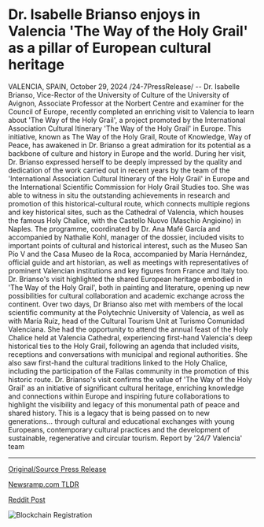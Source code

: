 # Dr. Isabelle Brianso enjoys in Valencia 'The Way of the Holy Grail' as a pillar of European cultural heritage

VALENCIA, SPAIN, October 29, 2024 /24-7PressRelease/ -- Dr. Isabelle Brianso, Vice-Rector of the University of Culture of the University of Avignon, Associate Professor at the Norbert Centre and examiner for the Council of Europe, recently completed an enriching visit to Valencia to learn about 'The Way of the Holy Grail', a project promoted by the International Association Cultural Itinerary 'The Way of the Holy Grail' in Europe. This initiative, known as The Way of the Holy Grail, Route of Knowledge, Way of Peace, has awakened in Dr. Brianso a great admiration for its potential as a backbone of culture and history in Europe and the world.  During her visit, Dr. Brianso expressed herself to be deeply impressed by the quality and dedication of the work carried out in recent years by the team of the 'International Association Cultural Itinerary of the Holy Grail' in Europe and the International Scientific Commission for Holy Grail Studies too. She was able to witness in situ the outstanding achievements in research and promotion of this historical-cultural route, which connects multiple regions and key historical sites, such as the Cathedral of Valencia, which houses the famous Holy Chalice, with the Castello Nuovo (Maschio Angioino) in Naples.  The programme, coordinated by Dr. Ana Mafé García and accompanied by Nathalie Kohl, manager of the dossier, included visits to important points of cultural and historical interest, such as the Museo San Pío V and the Casa Museo de la Roca, accompanied by María Hernández, official guide and art historian, as well as meetings with representatives of prominent Valencian institutions and key figures from France and Italy too. Dr. Brianso's visit highlighted the shared European heritage embodied in 'The Way of the Holy Grail', both in painting and literature, opening up new possibilities for cultural collaboration and academic exchange across the continent.  Over two days, Dr Brianso also met with members of the local scientific community at the Polytechnic University of Valencia, as well as with María Ruíz, head of the Cultural Tourism Unit at Turismo Comunidad Valenciana.  She had the opportunity to attend the annual feast of the Holy Chalice held at Valencia Cathedral, experiencing first-hand Valencia's deep historical ties to the Holy Grail, following an agenda that included visits, receptions and conversations with municipal and regional authorities. She also saw first-hand the cultural traditions linked to the Holy Chalice, including the participation of the Fallas community in the promotion of this historic route.  Dr. Brianso's visit confirms the value of 'The Way of the Holy Grail' as an initiative of significant cultural heritage, enriching knowledge and connections within Europe and inspiring future collaborations to highlight the visibility and legacy of this monumental path of peace and shared history.  This is a legacy that is being passed on to new generations… through cultural and educational exchanges with young Europeans, contemporary cultural practices and the development of sustainable, regenerative and circular tourism.  Report by '24/7 Valencia' team 

---

[Original/Source Press Release](https://www.24-7pressrelease.com/press-release/515643/dr-isabelle-brianso-enjoys-in-valencia-the-way-of-the-holy-grail-as-a-pillar-of-european-cultural-heritage)
                    

[Newsramp.com TLDR](https://newsramp.com/curated-news/dr-isabelle-brianso-explores-the-way-of-the-holy-grail-in-valencia/5b83c87a205b41658a3b48cf1160ace2) 

 



[Reddit Post](https://www.reddit.com/r/eventNews/comments/1geotfk/dr_isabelle_brianso_explores_the_way_of_the_holy/) 



![Blockchain Registration](https://cdn.newsramp.app/24-7PressRelease/qrcode/2410/29/glowHjOG.webp)